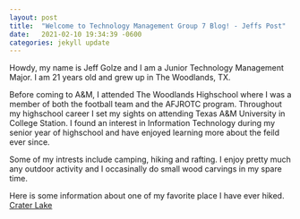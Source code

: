```yaml
---
layout: post
title:  "Welcome to Technology Management Group 7 Blog! - Jeffs Post"
date:   2021-02-10 19:34:39 -0600
categories: jekyll update
---
```

Howdy, my name is Jeff Golze and I am a Junior Technology Management Major. I am 21 years old and grew up in The Woodlands, TX. 

Before coming to A&M, I attended The Woodlands Highschool where I was a member of both the football team and the AFJROTC program. Throughout my highschool career I set my sights on attending Texas A&M University in College Station. I found an interest in Information Technology during my senior year of highschool and have enjoyed learning more about the feild ever since.

Some of my intrests include camping, hiking and rafting. I enjoy pretty much any outdoor activity and I occasinally do small wood carvings in my spare time.

Here is some information about one of my favorite place I have ever hiked. [Crater Lake][Crater Lake]



[Crater Lake]:https://www.nps.gov/crla/index.htm
